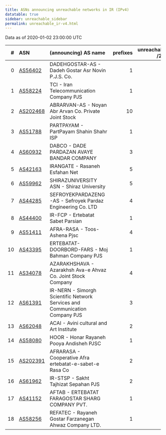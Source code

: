 ```yaml
---
title: ASNs announcing unreachable networks in IR (IPv4)
datatable: true
sidebar: unreachable_sidebar
permalink: unreachable_ir-v4.html
---
```


Data as of 2020-01-02 23:00:00 UTC


<div class="datatable-begin"></div>

|   # | ASN                                      | (announcing) AS name                                                        |   prefixes |   unreachable /24s |
|----:|:-----------------------------------------|:----------------------------------------------------------------------------|-----------:|-------------------:|
|   0 | [AS56402](unreachable_AS56402-v4.html)   | DADEHGOSTAR-AS - Dadeh Gostar Asr Novin P.J.S. Co.                          |          1 |                 32 |
|   1 | [AS58224](unreachable_AS58224-v4.html)   | TCI - Iran Telecommunication Company PJS                                    |          1 |                 16 |
|   2 | [AS202468](unreachable_AS202468-v4.html) | ABRARVAN-AS - Noyan Abr Arvan Co. Private Joint Stock                       |         10 |                 10 |
|   3 | [AS51788](unreachable_AS51788-v4.html)   | PARTPAYAM - PartPayam Shahin Shahr ISP                                      |          1 |                  8 |
|   4 | [AS60932](unreachable_AS60932-v4.html)   | DABCO - DADE PARDAZAN AVAYE BANDAR COMPANY                                  |          3 |                  6 |
|   5 | [AS42163](unreachable_AS42163-v4.html)   | IRANGATE - Rasaneh Esfahan Net                                              |          5 |                  6 |
|   6 | [AS59962](unreachable_AS59962-v4.html)   | SHIRAZUNIVERSITY ASN - Shiraz University                                    |          5 |                  5 |
|   7 | [AS44285](unreachable_AS44285-v4.html)   | SEFROYEKPARDAZENG-AS - Sefroyek Pardaz Engineering Co. LTD                  |          4 |                  4 |
|   8 | [AS44400](unreachable_AS44400-v4.html)   | IR-FCP - Ertebatat Sabet Parsian                                            |          1 |                  4 |
|   9 | [AS51411](unreachable_AS51411-v4.html)   | AFRA-RASA - Toos-Ashena Pjsc                                                |          4 |                  4 |
|  10 | [AS43395](unreachable_AS43395-v4.html)   | ERTEBATAT-DOORBORD-FARS - Moj Bahman Company PJS                            |          1 |                  4 |
|  11 | [AS34078](unreachable_AS34078-v4.html)   | AZARAKHSHAVA - Azarakhsh Ava-e Ahvaz Co. Joint Stock Company                |          4 |                  4 |
|  12 | [AS61391](unreachable_AS61391-v4.html)   | IR-NERN - Simorgh Scientific Network Services and Communication Company PJS |          3 |                  3 |
|  13 | [AS62048](unreachable_AS62048-v4.html)   | ACAI - Avini cultural and Art Institute                                     |          2 |                  2 |
|  14 | [AS58080](unreachable_AS58080-v4.html)   | HOOR - Honar Rayaneh Pooya Andisheh PJSC                                    |          1 |                  2 |
|  15 | [AS202391](unreachable_AS202391-v4.html) | AFRARASA - Cooperative Afra ertebatat-e-sabet-e Rasa Co                     |          2 |                  2 |
|  16 | [AS61962](unreachable_AS61962-v4.html)   | IR-STSP - Sakht Tajhizat Sepahan PJS                                        |          2 |                  2 |
|  17 | [AS41152](unreachable_AS41152-v4.html)   | AFTAB - ERTEBATAT FARAGOSTAR SHARG COMPANY PVT.                             |          1 |                  1 |
|  18 | [AS58256](unreachable_AS58256-v4.html)   | REFATEC - Rayaneh Gostar Farzanegan Ahwaz Company LTD.                      |          1 |                  1 |

<div class="datatable-end"></div>